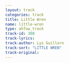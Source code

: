 ```yaml
---
layout: track
categories: track
title: Little Wren
name: little-wren
type: ahfow_track
track-id: 308
track-lyrics: 
track-author: Lys Guillorn
track-sort: "LITTLE WREN"
track-original: 
---
```

